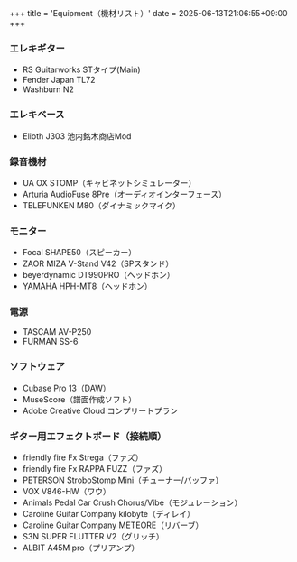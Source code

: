 +++
title = 'Equipment（機材リスト）'
date = 2025-06-13T21:06:55+09:00
+++

### エレキギター
- RS Guitarworks STタイプ(Main)
- Fender Japan TL72
- Washburn N2

### エレキベース
- Elioth J303 池内銘木商店Mod

### 録音機材
- UA OX STOMP（キャビネットシミュレーター）
- Arturia AudioFuse 8Pre（オーディオインターフェース）
- TELEFUNKEN M80（ダイナミックマイク）

### モニター
- Focal SHAPE50（スピーカー）
- ZAOR MIZA V-Stand V42（SPスタンド）
- beyerdynamic DT990PRO（ヘッドホン）
- YAMAHA HPH-MT8（ヘッドホン）

### 電源
- TASCAM AV-P250
- FURMAN SS-6

### ソフトウェア
- Cubase Pro 13（DAW）
- MuseScore（譜面作成ソフト）
- Adobe Creative Cloud コンプリートプラン

### ギター用エフェクトボード（接続順）
- friendly fire Fx Strega（ファズ）
- friendly fire Fx RAPPA FUZZ（ファズ）
- PETERSON StroboStomp Mini（チューナー/バッファ）
- VOX V846-HW（ワウ）
- Animals Pedal Car Crush Chorus/Vibe（モジュレーション）
- Caroline Guitar Company kilobyte（ディレイ）
- Caroline Guitar Company METEORE（リバーブ）
- S3N SUPER FLUTTER V2（グリッチ）
- ALBIT A45M pro（プリアンプ）